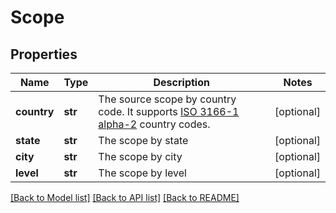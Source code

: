 # Scope

## Properties
Name | Type | Description | Notes
------------ | ------------- | ------------- | -------------
**country** | **str** | The source scope by country code. It supports [ISO 3166-1 alpha-2](https://en.wikipedia.org/wiki/ISO_3166-1_alpha-2) country codes. | [optional] 
**state** | **str** | The scope by state | [optional] 
**city** | **str** | The scope by city | [optional] 
**level** | **str** | The scope by level | [optional] 

[[Back to Model list]](../README.rst#documentation-for-models) [[Back to API list]](../README.rst#documentation-for-api-endpoints) [[Back to README]](../README.rst)


